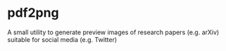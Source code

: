 # pdf2png

A small utility to generate preview images of research papers (e.g. arXiv)
suitable for social media (e.g. Twitter)
